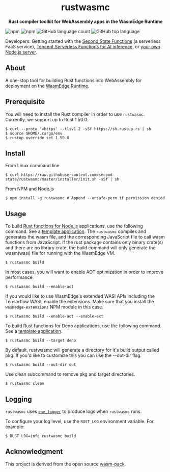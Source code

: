 <div align="center">
  <h1>rustwasmc</h1>
  <p>
    <strong>Rust compiler toolkit for WebAssembly apps in the WasmEdge Runtime</strong>
  </p>
</div>

![npm](https://img.shields.io/npm/v/rustwasmc)
![npm](https://img.shields.io/npm/dt/rustwasmc)
![GitHub language count](https://img.shields.io/github/languages/count/second-state/rustwasmc)
![GitHub top language](https://img.shields.io/github/languages/top/second-state/rustwasmc)

Developers: Getting started with the [Second State Functions](https://www.secondstate.io/articles/getting-started-with-function-as-a-service-in-rust/) (a serverless FaaS service), [Tencent Serverless Functions for AI inference](https://github.com/second-state/tencent-tensorflow-scf/blob/main/README-en.md), or [your own Node.js server](https://www.secondstate.io/articles/getting-started-with-rust-function/).

## About

A one-stop tool for building Rust functions into WebAssembly for deployment on the [WasmEdge Runtime](https://github.com/WasmEdge/WasmEdge). 

## Prerequisite

You will need to install the Rust compiler in order to use `rustwasmc`. Currently, we support up to Rust 1.50.0.

```
$ curl --proto '=https' --tlsv1.2 -sSf https://sh.rustup.rs | sh
$ source $HOME/.cargo/env
$ rustup override set 1.50.0
```

## Install

From Linux command line

```
$ curl https://raw.githubusercontent.com/second-state/rustwasmc/master/installer/init.sh -sSf | sh
```

From NPM and Node.js

```
$ npm install -g rustwasmc # Append --unsafe-perm if permission denied
```

## Usage

To build [Rust functions for Node.js](https://www.secondstate.io/articles/getting-started-with-rust-function/) applications, use the following command. See a [template application](https://github.com/second-state/wasmedge-nodejs-starter). The `rustwasmc` compiles and generates the wasm file, and the corresponding JavaScript file to call wasm functions from JavaScript. If the rust package contains only binary crate(s) and there are no library crate, the build command will only generate the wasm(wasi) file for running with the WasmEdge VM.

```
$ rustwasmc build
```

In most cases, you will want to enable AOT optimization in order to improve performance.

```
$ rustwasmc build --enable-aot
```

If you would like to use WasmEdge's extended WASI APIs including the Tensorflow WASI, enable the extensions. Make sure that you install the `wasmedge-extensions` NPM module in this case.

```
$ rustwasmc build --enable-aot --enable-ext
```

To build Rust functions for Deno applications, use the following command. See a [template application](https://github.com/second-state/ssvm-deno-starter).

```
$ rustwasmc build --target deno
```

By default, rustwasmc will generate a directory for it's build output called pkg. If you'd like to customize this you can use the --out-dir flag.

```
$ rustwasmc build --out-dir out
```

Use clean subcommand to remove pkg and target directories.
```
$ rustwasmc clean
```

## Logging

`rustwasmc` uses [`env_logger`] to produce logs when `rustwasmc` runs.

To configure your log level, use the `RUST_LOG` environment variable. For example:

```
$ RUST_LOG=info rustwasmc build
```

[`env_logger`]: https://crates.io/crates/env_logger

## Acknowledgment

This project is derived from the open source [wasm-pack].

[wasm-pack]: https://github.com/rustwasm/wasm-pack
